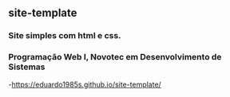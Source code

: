 ## site-template

### Site simples com html e css.
### Programação Web I, Novotec em Desenvolvimento de Sistemas
-https://eduardo1985s.github.io/site-template/
